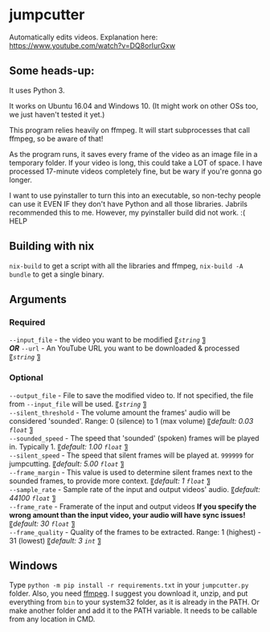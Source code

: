 # jumpcutter
Automatically edits videos. Explanation here: https://www.youtube.com/watch?v=DQ8orIurGxw

## Some heads-up:

It uses Python 3.

It works on Ubuntu 16.04 and Windows 10. (It might work on other OSs too, we just haven't tested it yet.)

This program relies heavily on ffmpeg. It will start subprocesses that call ffmpeg, so be aware of that!

As the program runs, it saves every frame of the video as an image file in a
temporary folder. If your video is long, this could take a LOT of space.
I have processed 17-minute videos completely fine, but be wary if you're gonna go longer.

I want to use pyinstaller to turn this into an executable, so non-techy people
can use it EVEN IF they don't have Python and all those libraries. Jabrils 
recommended this to me. However, my pyinstaller build did not work. :( HELP

## Building with nix
`nix-build` to get a script with all the libraries and ffmpeg, `nix-build -A bundle` to get a single binary.

## Arguments
### Required
`--input_file` - the video you want to be modified 〖_`string`_ 〗    
_**OR**_
`--url` - An YouTube URL you want to be downloaded & processed 〖_`string`_ 〗    
### Optional  
`--output_file` - File to save the modified video to. If not specified, the file from `--input_file` will be used. 〖_`string`_ 〗    
`--silent_threshold` - The volume amount the frames' audio will be considered 'sounded'. Range: 0 (silence) to 1 (max volume) 〖_default: 0.03 `float`_ 〗    
`--sounded_speed` - The speed that 'sounded' (spoken) frames will be played in. Typically 1. 〖_default: 1.00 `float`_ 〗    
`--silent_speed` - The speed that silent frames will be played at. `999999` for jumpcutting. 〖_default: 5.00 `float`_ 〗    
`--frame_margin` - This value is used to determine silent frames next to the sounded frames, to provide more context. 〖_default: 1 `float`_ 〗  
`--sample_rate` - Sample rate of the input and output videos' audio. 〖_default: 44100 `float`_ 〗  
`--frame_rate` - Framerate of the input and output videos **If you specify the wrong amount than the input video, your audio will have sync issues!** 〖_default: 30 `float`_ 〗  
`--frame_quality` - Quality of the frames to be extracted. Range: 1 (highest) - 31 (lowest) 〖_default: 3 `int`_ 〗  
## Windows  
Type `python -m pip install -r requirements.txt` in your `jumpcutter.py` folder. Also, you need [ffmpeg](https://ffmpeg.zeranoe.com/builds/). I suggest you download it, unzip, and put everything from `bin` to your system32 folder, as it is already in the PATH. Or make another folder and add it to the PATH variable. It needs to be callable from any location in CMD.
